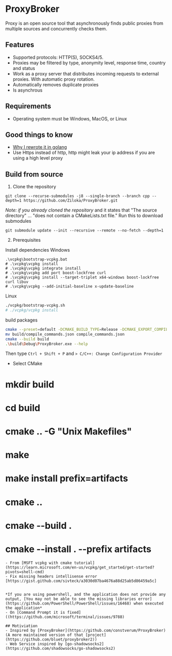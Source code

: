 # ProxyBroker

Proxy is an open source tool that asynchronously finds public proxies from multiple sources and concurrently checks them.

## Features

- Supported protocols: HTTP(S), SOCKS4/5.
- Proxies may be filtered by type, anonymity level, response time, country and status
- Work as a proxy server that distributes incoming requests to external proxies. With automatic proxy rotation.
- Automatically removes duplicate proxies
- Is asynchrous

## Requirements
- Operating system must be Windows, MacOS, or Linux

## Good things to know
- [Why I rewrote it in golang](https://www.baeldung.com/concurrency-principles-patterns#1-goroutines-in-go)
- Use Https instead of http, http might leak your ip address if you are using a high level proxy

## Build from source

1. Clone the repository
```
git clone --recurse-submodules -j8 --single-branch --branch cpp --depth=1 https://github.com/Ziloka/ProxyBroker.git
```
*Note: if you already cloned the repository* and it states that
"The source directory"
...
"does not contain a CMakeLists.txt file."
Run this to download submodules
```
git submodule update --init --recursive --remote --no-fetch --depth=1
```

2. Prerequisites 

Install dependencies
Windows
```pwsh
.\vcpkg\bootstrap-vcpkg.bat
# .\vcpkg\vcpkg install
# .\vcpkg\vcpkg integrate install
# .\vcpkg\vcpkg add port boost-lockfree curl
# .\vcpkg\vcpkg install --target-triplet x64-windows boost-lockfree curl libuv
# .\vcpkg\vcpkg --add-initial-baseline x-update-baseline
```

Linux
```sh
./vcpkg/bootstrap-vcpkg.sh
# ./vcpkg/vcpkg install
```

build packages
```sh
cmake --preset=default -DCMAKE_BUILD_TYPE=Release -DCMAKE_EXPORT_COMPILE_COMMANDS=1
mv build/compile_commands.json compile_commands.json
cmake --build build
.\build\Debug\ProxyBroker.exe --help
```
Then type `Ctrl + Shift + P` and `> C/C++: Change Configuration Provider`
- Select CMake

# mkdir build
# cd build
# cmake .. -G "Unix Makefiles" 
# make
# make install prefix=artifacts

# cmake ..
# cmake --build .
# cmake --install . --prefix artifacts
```
- From [MSFT vcpkg with cmake tutorial](https://learn.microsoft.com/en-us/vcpkg/get_started/get-started?pivots=shell-cmd)
- Fix missing headers intellisense error [https://gist.github.com/sivteck/a3030d07ba4676a88d25ab5d86459a5c]


*If you are using powershell, and the application does not provide any output, [You may not be able to see the missing libraries error](https://github.com/PowerShell/PowerShell/issues/16468) when executed the application*
- On [Command Prompt it is fixed]((https://github.com/microsoft/terminal/issues/9788)

## Motiviation
- Inspired by [ProxyBroker](https://github.com/constverum/ProxyBroker) (A more maintained version of that [project](https://github.com/bluet/proxybroker2))
- Web Service inspired by [go-shadowsocks2](https://github.com/shadowsocks/go-shadowsocks2)